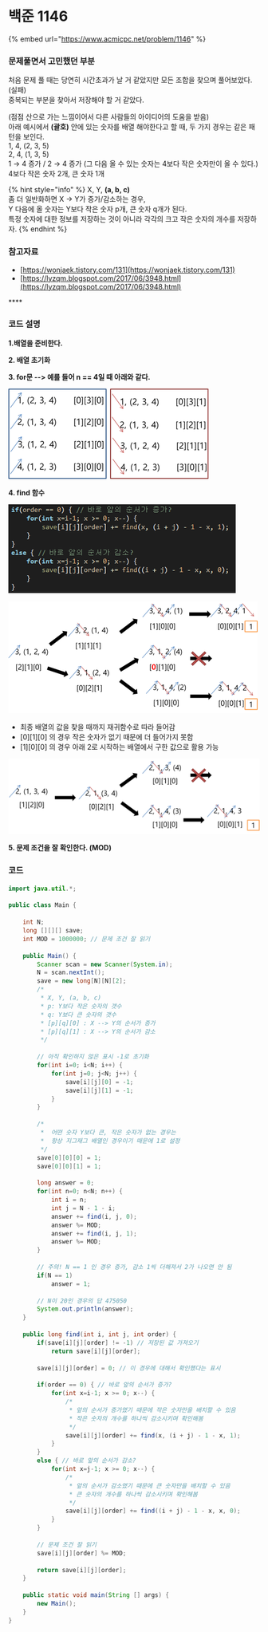 # 백준 1146

{% embed url="https://www.acmicpc.net/problem/1146" %}

### 문제풀면서 고민했던 부분

처음 문제 풀 때는 당연히 시간초과가 날 거 같았지만 모든 조합을 찾으며 풀어보았다. \(실패\)  
중복되는 부분을 찾아서 저장해야 할 거 같았다.

\(점점 산으로 가는 느낌이어서 다른 사람들의 아이디어의 도움을 받음\)  
아래 예시에서 **\(괄호\)** 안에 있는 숫자를 배열 해야한다고 할 때, 두 가지 경우는 같은 패턴을 보인다.  
1, 4, \(2, 3, 5\)  
2, 4, \(1, 3, 5\)  
1 → 4 증가 / 2 → 4 증가 \(그 다음 올 수 있는 숫자는 4보다 작은 숫자만이 올 수 있다.\)  
4보다 작은 숫자 2개, 큰 숫자 1개

{% hint style="info" %}
X, Y, **\(a, b, c\)**  
좀 더 일반화하면 X → Y가 증가/감소하는 경우,  
Y 다음에 올 숫자는 Y보다 작은 숫자 p개, 큰 숫자 q개가 된다.   
특정 숫자에 대한 정보를 저장하는 것이 아니라 각각의 크고 작은 숫자의 개수를 저장하자.
{% endhint %}

### 참고자료

* [https://wonjaek.tistory.com/131](https://wonjaek.tistory.com/131)
* [https://lyzqm.blogspot.com/2017/06/3948.html](https://lyzqm.blogspot.com/2017/06/3948.html)

\*\*\*\*

### **코드 설명**

**1.배열을 준비한다.**

**2. 배열 초기화**

**3. for문 --&gt; 예를 들어 n == 4일 때 아래와 같다.**

![](../../.gitbook/assets/image%20%288%29.png)

**4. find 함수**

![](../../.gitbook/assets/image.png)

![](../../.gitbook/assets/image%20%281%29.png)

* 최종 배열의 값을 찾을 때까지 재귀함수로 따라 들어감
* \[0\]\[1\]\[0\] 의 경우 작은 숫자가 없기 때문에 더 들어가지 못함
* \[1\]\[0\]\[0\] 의 경우 아래 2로 시작하는 배열에서 구한 값으로 활용 가능

![](../../.gitbook/assets/image%20%284%29.png)

**5. 문제 조건을 잘 확인한다. \(MOD\)**

### 코드

```java
import java.util.*;
 
public class Main {
     
    int N;
    long [][][] save;
    int MOD = 1000000; // 문제 조건 잘 읽기
     
    public Main() {
        Scanner scan = new Scanner(System.in);
        N = scan.nextInt();
        save = new long[N][N][2];
        /*
         * X, Y, (a, b, c)
         * p: Y보다 작은 숫자의 갯수
         * q: Y보다 큰 숫자의 갯수
         * [p][q][0] : X --> Y의 순서가 증가
         * [p][q][1] : X --> Y의 순서가 감소
         */
         
        // 아직 확인하지 않은 표시 -1로 초기화
        for(int i=0; i<N; i++) {
            for(int j=0; j<N; j++) {
                save[i][j][0] = -1;
                save[i][j][1] = -1;
            }
        }
         
        /*
         *  어떤 숫자 Y보다 큰, 작은 숫자가 없는 경우는
         *  항상 지그재그 배열인 경우이기 때문에 1로 설정
         */
        save[0][0][0] = 1;
        save[0][0][1] = 1;
         
        long answer = 0;
        for(int n=0; n<N; n++) {
            int i = n;
            int j = N - 1 - i;
            answer += find(i, j, 0);
            answer %= MOD;
            answer += find(i, j, 1);
            answer %= MOD;
        }
 
        // 주의! N == 1 인 경우 증가, 감소 1씩 더해져서 2가 나오면 안 됨
        if(N == 1)
            answer = 1;
 
        // N이 20인 경우의 답 475050
        System.out.println(answer);
    }
     
    public long find(int i, int j, int order) {
        if(save[i][j][order] != -1) // 저장된 값 가져오기
            return save[i][j][order];
         
        save[i][j][order] = 0; // 이 경우에 대해서 확인했다는 표시
         
        if(order == 0) { // 바로 앞의 순서가 증가?
            for(int x=i-1; x >= 0; x--) {
                /*
                 * 앞의 순서가 증가였기 때문에 작은 숫자만을 배치할 수 있음
                 * 작은 숫자의 개수를 하나씩 감소시키며 확인해봄
                 */
                save[i][j][order] += find(x, (i + j) - 1 - x, 1);
            }
        }
        else { // 바로 앞의 순서가 감소?
            for(int x=j-1; x >= 0; x--) {
                /*
                 * 앞의 순서가 감소였기 때문에 큰 숫자만을 배치할 수 있음
                 * 큰 숫자의 개수를 하나씩 감소시키며 확인해봄
                 */
                save[i][j][order] += find((i + j) - 1 - x, x, 0);
            }
        }
         
        // 문제 조건 잘 읽기
        save[i][j][order] %= MOD;
         
        return save[i][j][order];
    }
     
    public static void main(String [] args) {
        new Main();
    }
}
```



